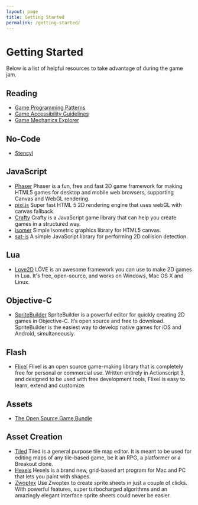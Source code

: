 ```yaml
---
layout: page
title: Getting Started
permalink: /getting-started/
---
```


# Getting Started

Below is a list of helpful resources to take advantage of during the game jam.

## Reading

- [Game Programming Patterns](http://gameprogrammingpatterns.com)
- [Game Accessibility Guidelines](http://gameaccessibilityguidelines.com/)
- [Game Mechanics Explorer](http://gamemechanicexplorer.com/)

## No-Code

- [Stencyl](http://www.stencyl.com/)

## JavaScript

- [Phaser](http://phaser.io/) Phaser is a fun, free and fast 2D game framework for making HTML5 games for desktop and mobile web browsers, supporting Canvas and WebGL rendering.
- [pixi.js](https://github.com/GoodBoyDigital/pixi.js/) Super fast HTML 5 2D rendering engine that uses webGL with canvas fallback.
- [Crafty](https://github.com/craftyjs/Crafty) Crafty is a JavaScript game library that can help you create games in a structured way.
- [isomer](https://github.com/jdan/isomer) Simple isometric graphics library for HTML5 canvas.
- [sat-js](https://github.com/jriecken/sat-js) A simple JavaScript library for performing 2D collision detection.

## Lua

- [Love2D](https://love2d.org/) LÖVE is an awesome framework you can use to make 2D games in Lua. It's free, open-source, and works on Windows, Mac OS X and Linux.

## Objective-C

- [SpriteBuilder](http://www.spritebuilder.com/) SpriteBuilder is a powerful editor for quickly creating 2D games in Objective-C. It’s open source and free to download. SpriteBuilder is the easiest way to develop native games for iOS and Android, simultaneously.

## Flash

- [Flixel](http://flixel.org/) Flixel is an open source game-making library that is completely free for personal or commercial use. Written entirely in Actionscript 3, and designed to be used with free development tools, Flixel is easy to learn, extend and customize.

## Assets

- [The Open Source Game Bundle](http://open.commonly.cc/)

## Asset Creation

- [Tiled](http://www.mapeditor.org/) Tiled is a general purpose tile map editor. It is meant to be used for editing maps of any tile-based game, be it an RPG, a platformer or a Breakout clone.
- [Hexels](http://www.hexraystudios.com/hexels) Hexels is a brand new, grid-based art program for Mac and PC that lets you paint with shapes.
- [Zwoptex](http://www.zwopple.com/zwoptex/) Use Zwoptex to create sprite sheets in just a couple of clicks. With powerful features, super turbocharged algorithms and an amazingly elegant interface sprite sheets could never be easier.
